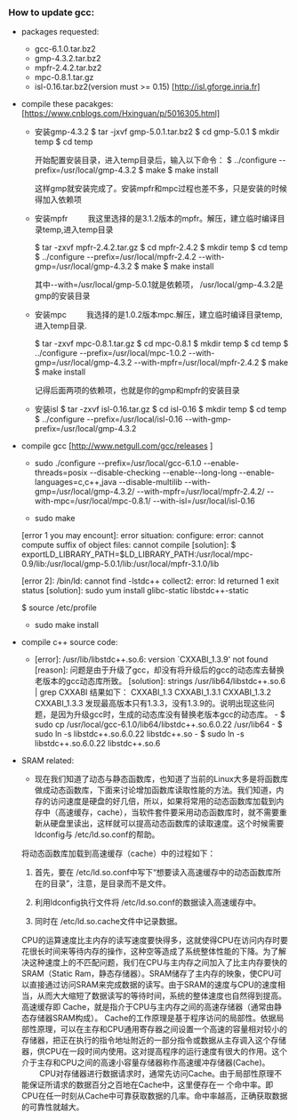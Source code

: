 ### How to update gcc:
+ packages requested:
    - gcc-6.1.0.tar.bz2
    - gmp-4.3.2.tar.bz2
    - mpfr-2.4.2.tar.bz2
    - mpc-0.8.1.tar.gz
    - isl-0.16.tar.bz2(version must >= 0.15)  [http://isl.gforge.inria.fr]

+ compile these pacakges:[https://www.cnblogs.com/Hxinguan/p/5016305.html]
    - 安装gmp-4.3.2
        $ tar -jxvf gmp-5.0.1.tar.bz2
        $ cd gmp-5.0.1
        $ mkdir temp
        $ cd temp

        开始配置安装目录，进入temp目录后，输入以下命令：
        $ ../configure --prefix=/usr/local/gmp-4.3.2
        $ make
        $ make install

        这样gmp就安装完成了。安装mpfr和mpc过程也差不多，只是安装的时候得加入依赖项

    - 安装mpfr
　　    我这里选择的是3.1.2版本的mpfr。解压，建立临时编译目录temp,进入temp目录

        $ tar -zxvf mpfr-2.4.2.tar.gz 
        $ cd mpfr-2.4.2
        $ mkdir temp
        $ cd temp
        $ ../configure --prefix=/usr/local/mpfr-2.4.2 --with-gmp=/usr/local/gmp-4.3.2
        $ make
        $ make install

        其中--with=/usr/local/gmp-5.0.1就是依赖项， /usr/local/gmp-4.3.2是gmp的安装目录

    - 安装mpc
　　    我选择的是1.0.2版本mpc.解压，建立临时编译目录temp,进入temp目录.

        $ tar -zxvf mpc-0.8.1.tar.gz
        $ cd mpc-0.8.1
        $ mkdir temp
        $ cd temp
        $ ../configure --prefix=/usr/local/mpc-1.0.2 --with-gmp=/usr/local/gmp-4.3.2 --with-mpfr=/usr/local/mpfr-2.4.2
        $ make
        $ make install

        记得后面两项的依赖项，也就是你的gmp和mpfr的安装目录
    - 安装isl
        $ tar -zxvf isl-0.16.tar.gz
        $ cd isl-0.16
        $ mkdir temp
        $ cd temp
        $ ../configure --prefix=/usr/local/isl-0.16 --with-gmp-prefix=/usr/local/gmp-4.3.2 

+ compile gcc [http://www.netgull.com/gcc/releases ]
    - sudo ./configure --prefix=/usr/local/gcc-6.1.0 --enable-threads=posix --disable-checking --enable--long-long --enable-languages=c,c++,java --disable-multilib --with-gmp=/usr/local/gmp-4.3.2/ --with-mpfr=/usr/local/mpfr-2.4.2/ --with-mpc=/usr/local/mpc-0.8.1/ --with-isl=/usr/local/isl-0.16

    - sudo make

    [error 1 you may encount]: error situation: configure: error: cannot compute suffix of object files: cannot compile
    [solution]: $ exportLD_LIBRARY_PATH=$LD_LIBRARY_PATH:/usr/local/mpc-0.9/lib:/usr/local/gmp-5.0.1/lib:/usr/local/mpfr-3.1.0/lib

    [error 2]: /bin/ld: cannot find -lstdc++
                collect2: error: ld returned 1 exit status
    [solution]: sudo yum install glibc-static libstdc++-static


    $ source /etc/profile
    
    - sudo make install

+ compile c++ source code:
    - [error]: /usr/lib/libstdc++.so.6: version `CXXABI_1.3.9' not found
        [reason]: 问题是由于升级了gcc，却没有将升级后的gcc的动态库去替换老版本的gcc动态库所致。
        [solution]: strings /usr/lib64/libstdc++.so.6 | grep CXXABI
            结果如下：
                CXXABI_1.3
                CXXABI_1.3.1
                CXXABI_1.3.2
                CXXABI_1.3.3
                发现最高版本只有1.3.3，没有1.3.9的。说明出现这些问题，是因为升级gcc时，生成的动态库没有替换老版本gcc的动态库。
            - $ sudo cp /usr/local/gcc-6.1.0/lib64/libstdc++.so.6.0.22 /usr/lib64
            - $ sudo ln -s libstdc++.so.6.0.22 libstdc++.so
            - $ sudo ln -s libstdc++.so.6.0.22 libstdc++.so.6

+ SRAM related:
    - 现在我们知道了动态与静态函数库，也知道了当前的Linux大多是将函数库做成动态函数库，下面来讨论增加函数库读取性能的方法。我们知道，内存的访问速度是硬盘的好几倍，所以，如果将常用的动态函数库加载到内存中（高速缓存，cache），当软件套件要采用动态函数库时，就不需要重新从硬盘里读出，这样就可以提高动态函数库的读取速度。这个时候需要ldconfig与 /etc/ld.so.conf的帮助。

    将动态函数库加载到高速缓存（cache）中的过程如下：

    1. 首先，要在 /etc/ld.so.conf中写下“想要读入高速缓存中的动态函数库所在的目录”，注意，是目录而不是文件。

    2. 利用ldconfig执行文件将 /etc/ld.so.conf的数据读入高速缓存中。

    3. 同时在 /etc/ld.so.cache文件中记录数据。

    CPU的运算速度比主内存的读写速度要快得多，这就使得CPU在访问内存时要花很长时间来等待内存的操作，这种空等造成了系统整体性能的下降。为了解决这种速度上的不匹配问题，我们在CPU与主内存之间加入了比主内存要快的SRAM（Static Ram，静态存储器）。SRAM储存了主内存的映象，使CPU可以直接通过访问SRAM来完成数据的读写。由于SRAM的速度与CPU的速度相当，从而大大缩短了数据读写的等待时间，系统的整体速度也自然得到提高。 高速缓存即 Cache，就是指介于CPU与主内存之间的高速存储器（通常由静态存储器SRAM构成）。
    Cache的工作原理是基于程序访问的局部性。依据局部性原理，可以在主存和CPU通用寄存器之间设置一个高速的容量相对较小的存储器，把正在执行的指令地址附近的一部分指令或数据从主存调入这个存储器，供CPU在一段时间内使用。这对提高程序的运行速度有很大的作用。这个介于主存和CPU之间的高速小容量存储器称作高速缓冲存储器(Cache)。
　　 CPU对存储器进行数据请求时，通常先访问Cache。由于局部性原理不能保证所请求的数据百分之百地在Cache中，这里便存在一    个命中率。即CPU在任一时刻从Cache中可靠获取数据的几率。命中率越高，正确获取数据的可靠性就越大。